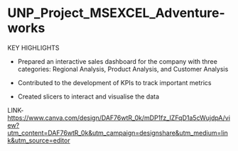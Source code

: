 # UNP_Project_MSEXCEL_Adventure-works
KEY HIGHLIGHTS
- Prepared an interactive sales dashboard for the company with three categories: Regional Analysis, Product Analysis, and Customer Analysis

- Contributed to the development of KPIs to track important metrics

- Created slicers to interact and visualise the data


LINK- 
https://www.canva.com/design/DAF76wtR_0k/mDP1fz_IZFqD1a5cWujdpA/view?utm_content=DAF76wtR_0k&utm_campaign=designshare&utm_medium=link&utm_source=editor
